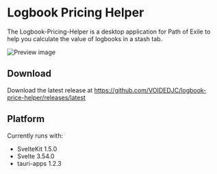 # Logbook Pricing Helper

The Logbook-Pricing-Helper is a desktop application for Path of Exile to help you calculate the value of logbooks in a stash tab.

![Preview image](https://i.imgur.com/gaLtaYg.png)

## Download

Download the latest release at https://github.com/VOIDEDJC/logbook-price-helper/releases/latest

## Platform

Currently runs with:

- SvelteKit 1.5.0
- Svelte 3.54.0
- tauri-apps 1.2.3
